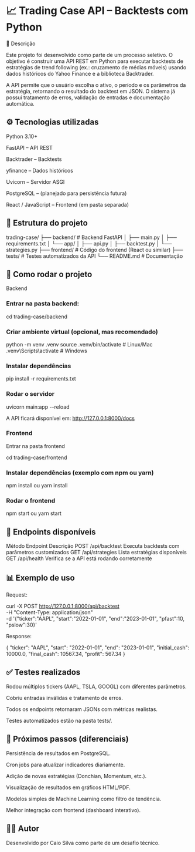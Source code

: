 # 📈 Trading Case API – Backtests com Python
📌 Descrição

Este projeto foi desenvolvido como parte de um processo seletivo.
O objetivo é construir uma API REST em Python para executar backtests de estratégias de trend following (ex.: cruzamento de médias móveis) usando dados históricos do Yahoo Finance e a biblioteca Backtrader.

A API permite que o usuário escolha o ativo, o período e os parâmetros da estratégia, retornando o resultado do backtest em JSON.
O sistema já possui tratamento de erros, validação de entradas e documentação automática.

## ⚙️ Tecnologias utilizadas

Python 3.10+

FastAPI – API REST

Backtrader – Backtests

yfinance – Dados históricos

Uvicorn – Servidor ASGI

PostgreSQL – (planejado para persistência futura)

React / JavaScript – Frontend (em pasta separada)

## 📂 Estrutura do projeto
trading-case/
├── backend/          # Backend FastAPI
│   ├── main.py
│   ├── requirements.txt
│   └── app/
│       ├── api.py
│       ├── backtest.py
│       └── strategies.py
├── frontend/         # Código do frontend (React ou similar)
├── tests/            # Testes automatizados da API
└── README.md         # Documentação

## 🚀 Como rodar o projeto
Backend

### Entrar na pasta backend:

cd trading-case/backend


### Criar ambiente virtual (opcional, mas recomendado)

python -m venv .venv
source .venv/bin/activate   # Linux/Mac
.venv\Scripts\activate      # Windows


### Instalar dependências

pip install -r requirements.txt


### Rodar o servidor

uvicorn main:app --reload


A API ficará disponível em: http://127.0.0.1:8000/docs

### Frontend

Entrar na pasta frontend

cd trading-case/frontend


### Instalar dependências (exemplo com npm ou yarn)

npm install
ou
yarn install


### Rodar o frontend

npm start
ou
yarn start

## 📡 Endpoints disponíveis
Método	Endpoint	Descrição
POST	/api/backtest	Executa backtests com parâmetros customizados
GET	/api/strategies	Lista estratégias disponíveis
GET	/api/health	Verifica se a API está rodando corretamente

## 📊 Exemplo de uso

Request:

curl -X POST http://127.0.0.1:8000/api/backtest \
-H "Content-Type: application/json" \
-d '{"ticker":"AAPL", "start":"2022-01-01", "end":"2023-01-01", "pfast":10, "pslow":30}'


Response:

{
  "ticker": "AAPL",
  "start": "2022-01-01",
  "end": "2023-01-01",
  "initial_cash": 10000.0,
  "final_cash": 10567.34,
  "profit": 567.34
}

## ✅ Testes realizados

Rodou múltiplos tickers (AAPL, TSLA, GOOGL) com diferentes parâmetros.

Cobriu entradas inválidas e tratamento de erros.

Todos os endpoints retornaram JSONs com métricas realistas.

Testes automatizados estão na pasta tests/.

## 🌟 Próximos passos (diferenciais)

Persistência de resultados em PostgreSQL.

Cron jobs para atualizar indicadores diariamente.

Adição de novas estratégias (Donchian, Momentum, etc.).

Visualização de resultados em gráficos HTML/PDF.

Modelos simples de Machine Learning como filtro de tendência.

Melhor integração com frontend (dashboard interativo).

## 👨‍💻 Autor

Desenvolvido por Caio Silva como parte de um desafio técnico.
